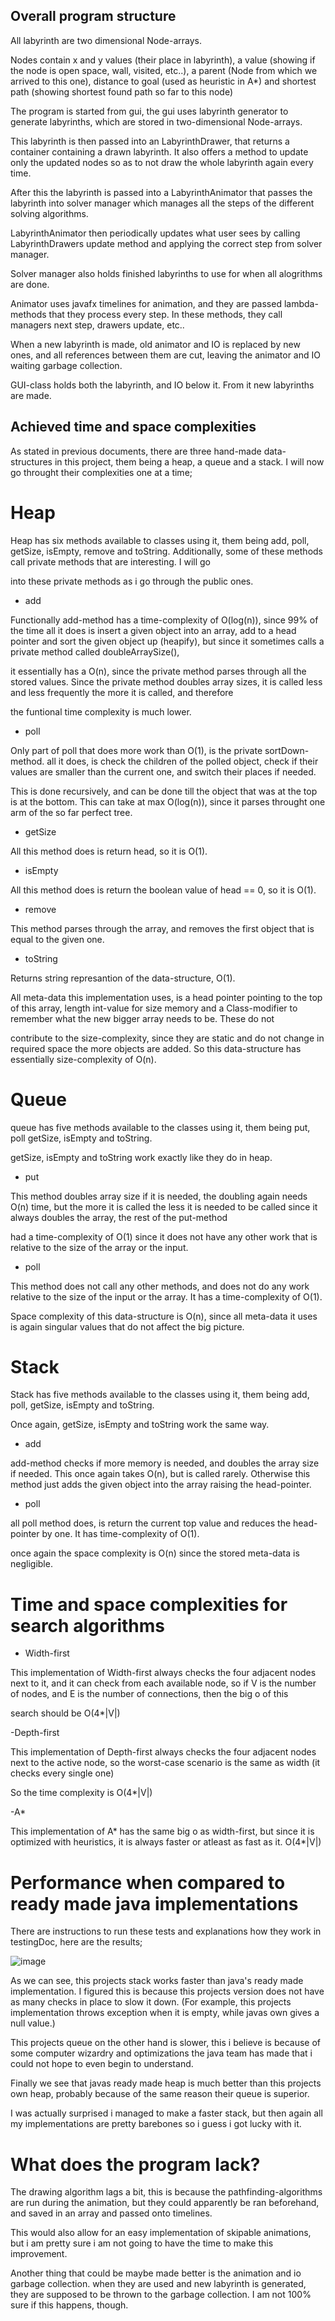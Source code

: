 ## Overall program structure

All labyrinth are two dimensional Node-arrays.

Nodes contain x and y values (their place in labyrinth), a value (showing if the node is open space, wall, visited, etc..), a parent (Node from which we arrived to this one), distance to goal (used as heuristic in A*) and shortest path (showing shortest found path so far to this node)

The program is started from gui, the gui uses labyrinth generator to generate labyrinths, which are stored in two-dimensional Node-arrays.

This labyrinth is then passed into an LabyrinthDrawer, that returns a container containing a drawn labyrinth. It also offers a method to update only the updated nodes so as to not draw the whole labyrinth again every time.

After this the labyrinth is passed into a LabyrinthAnimator that passes the labyrinth into solver manager which manages all the steps of the different solving algorithms.

LabyrinthAnimator then periodically updates what user sees by calling LabyrinthDrawers update method and applying the correct step from solver manager.

Solver manager also holds finished labyrinths to use for when all alogrithms are done.

Animator uses javafx timelines for animation, and they are passed lambda-methods that they process every step. In these methods, they call managers next step, drawers update, etc..

When a new labyrinth is made, old animator and IO is replaced by new ones, and all references between them are cut, leaving the animator and IO waiting garbage collection.


GUI-class holds both the labyrinth, and IO below it. From it new labyrinths are made.


## Achieved time and space complexities

As stated in previous documents, there are three hand-made data-structures in this project, them being a heap, a queue and a stack. I will now go throught their complexities one at a time;



# Heap

Heap has six methods available to classes using it, them being add, poll, getSize, isEmpty, remove and toString. Additionally, some of these methods call private methods that are interesting. I will go 

into these private methods as i go through the public ones. 


- add

Functionally add-method has a time-complexity of O(log(n)), since 99% of the time all it does is insert a given object into an array, add to a head pointer and sort the given object up (heapify), but since it sometimes calls a private method called doubleArraySize(),

it essentially has a O(n), since the private method parses through all the stored values. Since the private method doubles array sizes, it is called less and less frequently the more it is called, and therefore

the funtional time complexity is much lower.


- poll

Only part of poll that does more work than O(1), is the private sortDown-method. all it does, is check the children of the polled object, check if their values are smaller than the current one, and switch their places if needed.

This is done recursively, and can be done till the object that was at the top is at the bottom. This can take at max O(log(n)), since it parses throught one arm of the so far perfect tree.


- getSize

All this method does is return head, so it is O(1).


- isEmpty

All this method does is return the boolean value of head == 0, so it is O(1).


- remove

This method parses through the array, and removes the first object that is equal to the given one. 


- toString

Returns string represantion of the data-structure, O(1).


All meta-data this implementation uses, is a head pointer pointing to the top of this array, length int-value for size memory and a Class-modifier to remember what the new bigger array needs to be. These do not

contribute to the size-complexity, since they are static and do not change in required space the more objects are added. So this data-structure has essentially size-complexity of O(n).



# Queue

queue has five methods available to the classes using it, them being put, poll getSize, isEmpty and toString.

getSize, isEmpty and toString work exactly like they do in heap.


- put

This method doubles array size if it is needed, the doubling again needs O(n) time, but the more it is called the less it is needed to be called since it always doubles the array, the rest of the put-method

had a time-complexity of O(1) since it does not have any other work that is relative to the size of the array or the input.


- poll

This method does not call any other methods, and does not do any work relative to the size of the input or the array. It has a time-complexity of O(1).


Space complexity of this data-structure is O(n), since all meta-data it uses is again singular values that do not affect the big picture.


# Stack

Stack has five methods available to the classes using it, them being add, poll, getSize, isEmpty and toString.

Once again, getSize, isEmpty and toString work the same way.

- add

add-method checks if more memory is needed, and doubles the array size if needed. This once again takes O(n), but is called rarely. Otherwise this method just adds the given object into the array raising the head-pointer.

- poll

all poll method does, is return the current top value and reduces the head-pointer by one. It has time-complexity of O(1).


once again the space complexity is O(n) since the stored meta-data is negligible.

# Time and space complexities for search algorithms

- Width-first

This implementation of Width-first always checks the four adjacent nodes next to it, and it can check from each available node, so if V is the number of nodes, and E is the number of connections, then the big o of this

search should be O(4*|V|)



-Depth-first

This implementation of Depth-first always checks the four adjacent nodes next to the active node, so the worst-case scenario is the same as width (it checks every single one)

So the time complexity is O(4*|V|)


-A*

This implementation of A* has the same big o as width-first, but since it is optimized with heuristics, it is always faster or atleast as fast as it. O(4*|V|)

# Performance when compared to ready made java implementations

There are instructions to run these tests and explanations how they work in testingDoc, here are the results;

![image](https://user-images.githubusercontent.com/32302869/49664416-8038b200-fa5a-11e8-9fd1-c2a94b2c0070.png)

As we can see, this projects stack works faster than java's ready made implementation. I figured this is because this projects version does not have as many checks in place to slow it down. (For example, this projects implementation throws exception when it is empty, while javas own gives a null value.)

This projects queue on the other hand is slower, this i believe is because of some computer wizardry and optimizations the java team has made that i could not hope to even begin to understand.

Finally we see that javas ready made heap is much better than this projects own heap, probably because of the same reason their queue is superior.

I was actually surprised i managed to make a faster stack, but then again all my implementations are pretty barebones so i guess i got lucky with it.

# What does the program lack?

The drawing algorithm lags a bit, this is because the pathfinding-algorithms are run during the animation, but they could apparently be ran beforehand, and saved in an array and passed onto timelines.

This would also allow for an easy implementation of skipable animations, but i am pretty sure i am not going to have the time to make this improvement.


Another thing that could be maybe made better is the animation and io garbage collection. when they are used and new labyrinth is generated, they are supposed to be thrown to the garbage collection. I am not 100% sure if this happens, though.
